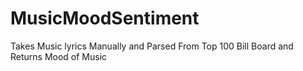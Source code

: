 # MusicMoodSentiment
Takes Music lyrics Manually and Parsed From Top 100 Bill Board and Returns Mood of Music
